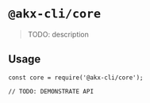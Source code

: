 # `@akx-cli/core`

> TODO: description

## Usage

```
const core = require('@akx-cli/core');

// TODO: DEMONSTRATE API
```

